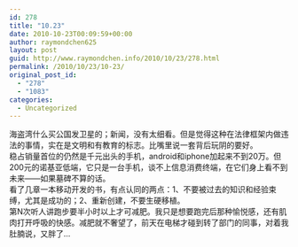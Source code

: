 ```yaml
---
id: 278
title: "10.23"
date: 2010-10-23T00:09:59+00:00
author: raymondchen625
layout: post
guid: http://www.raymondchen.info/2010/10/23/278.html
permalink: /2010/10/23/10-23/
original_post_id:
  - "278"
  - "1083"
categories:
  - Uncategorized
---
```

海盗湾什么买公国发卫星的；新闻，没有太细看。但是觉得这种在法律框架内做违法的事情，实在是文明和有教育的标志。比嘴里说一套背后玩阴的要好。  
稳占销量首位的仍然是千元出头的手机，android和iphone加起来不到20万。但200元的诺基亚低端，它只是一台手机，谈不上信息消费终端，在它们身上看不到未来——如果墓碑不算的话。  
看了几章一本移动开发的书，有点认同的两点：1、不要被过去的知识和经验束缚，尤其是成功的；2、重新创建，不要生硬移植。  
第N次听人讲跑步要半小时以上才可减肥。我只是想要跑完后那种愉悦感，还有肌肉打开呼吸的快感。减肥就不奢望了，前天在电梯才碰到转了部门的同事，对着我肚腩说，又胖了…